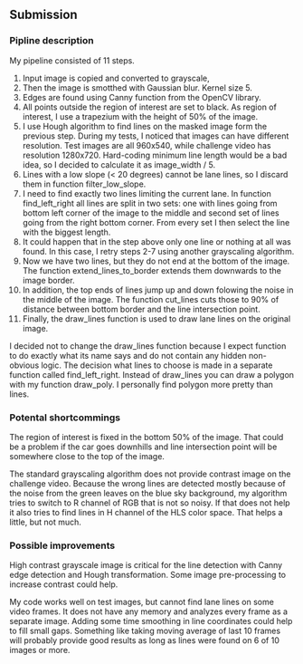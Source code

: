 ## Submission

### Pipline description
My pipeline consisted of 11 steps.
1. Input image is copied and converted to grayscale,
2. Then the image is smotthed with Gaussian blur. Kernel size 5.
3. Edges are found using Canny function from the OpenCV library.
4. All points outside the region of interest are set to black. As region of interest, I use a trapezium with the height of 50% of the image.
5. I use Hough algorithm to find lines on the masked image form the previous step. During my tests, I noticed that images can have different resolution. Test images are all 960x540, while challenge video has resolution 1280x720. Hard-coding minimum line length would be a bad idea, so I decided to calculate it as image_width / 5.
6. Lines with a low slope (< 20 degrees) cannot be lane lines, so I discard them in function filter_low_slope.
7. I need to find exactly two lines limiting the current lane. In function find_left_right all lines are split in two sets: one with lines going from bottom left corner of the image to the middle and second set of lines going from the right bottom corner. From every set I then select the line with the biggest length.
8. It could happen that in the step above only one line or nothing at all was found. In this case, I retry steps 2-7 using another grayscaling algorithm.
9. Now we have two lines, but they do not end at the bottom of the image. The function extend_lines_to_border extends them downwards to the image border.
10. In addition, the top ends of lines jump up and down folowing the noise in the middle of the image. The function cut_lines cuts those to 90% of distance between bottom border and the line intersection point.
11. Finally, the draw_lines function is used to draw lane lines on the original image.

I decided not to change the draw_lines function because I expect function to do exactly what its name says and do not contain any hidden non-obvious logic. The decision what lines to choose is made in a separate function called find_left_right. Instead of draw_lines you can draw a polygon with my function draw_poly. I personally find polygon more pretty than lines.


### Potental shortcommings
The region of interest is fixed in the bottom 50% of the image. That could be a problem if the car goes downhills and line intersection point will be somewhere close to the top of the image.

The standard grayscaling algorithm does not provide contrast image on the challenge video. Because the wrong lines are detected mostly because of the noise from the green leaves on the blue sky background, my algorithm tries to switch to R channel of RGB that is not so noisy. If that does not help it also tries to find lines in H channel of the HLS color space. That helps a little, but not much.

### Possible improvements
High contrast grayscale image is critical for the line detection with Canny edge detection and Hough transformation. Some image pre-processing to increase contrast could help.

My code works well on test images, but cannot find lane lines on some video frames. It does not have any memory and analyzes every frame as a separate image. Adding some time smoothing in line coordinates could help to fill small gaps. Something like taking moving average of last 10 frames will probably provide good results as long as lines were found on  6 of 10 images or more.
